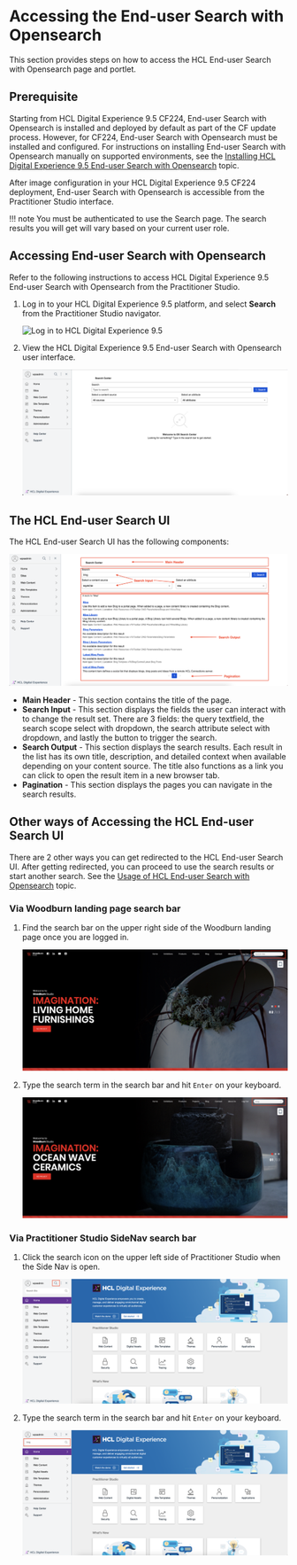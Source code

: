 # Accessing the End-user Search with Opensearch

This section provides steps on how to access the HCL End-user Search with Opensearch page and portlet.

## Prerequisite

Starting from HCL Digital Experience 9.5 CF224, End-user Search with Opensearch is installed and deployed by default as part of the CF update process. However, for CF224, End-user Search with Opensearch must be installed and configured. For instructions on installing End-user Search with Opensearch manually on supported environments, see the [Installing HCL Digital Experience 9.5 End-user Search with Opensearch](../installation/index.md) topic.

After image configuration in your HCL Digital Experience 9.5 CF224 deployment, End-user Search with Opensearch is accessible from the Practitioner Studio interface.

!!! note
    You must be authenticated to use the Search page. The search results you will get will vary based on your current user role.


## Accessing End-user Search with Opensearch

Refer to the following instructions to access HCL Digital Experience 9.5 End-user Search with Opensearch from the Practitioner Studio.

1.  Log in to your HCL Digital Experience 9.5 platform, and select **Search** from the Practitioner Studio navigator.

    ![](../../../assets/HCL_DX_95_Practitioner_Studio_interface.png "Log in to HCL Digital Experience 9.5")

2.  View the HCL Digital Experience 9.5 End-user Search with Opensearch user interface.

    ![](../../../assets/HCL_Search_Landing_Page.png "HCL Search Landing Page")

## The HCL End-user Search UI

The HCL End-user Search UI has the following components:

![](../../../assets/HCL_Search_General_Components.png)

-   **Main Header** - This section contains the title of the page.
-   **Search Input** - This section displays the fields the user can interact with to change the result set. There are 3 fields: the query textfield, the search scope select with dropdown, the search attribute select with dropdown, and lastly the button to trigger the search.
-   **Search Output** - This section displays the search results. Each result in the list has its own title, description, and detailed context when available depending on your content source. The title also functions as a link you can click to open the result item in a new browser tab.
-   **Pagination** - This section displays the pages you can navigate in the search results.

## Other ways of Accessing the HCL End-user Search UI

There are 2 other ways you can get redirected to the HCL End-user Search UI. After getting redirected, you can proceed to use the search results or start another search. See the [Usage of HCL End-user Search with Opensearch](../usage/index.md) topic.

### Via Woodburn landing page search bar

1. Find the search bar on the upper right side of the Woodburn landing page once you are logged in.

    ![](../../../assets/HCL_Search_Access_Page_Via_Woodburn_1.png)

2. Type the search term in the search bar and hit `Enter` on your keyboard.
    
    ![](../../../assets/HCL_Search_Access_Page_Via_Woodburn_2.png)

### Via Practitioner Studio SideNav search bar

1. Click the search icon on the upper left side of Practitioner Studio when the Side Nav is open.

    ![](../../../assets/HCL_Search_Access_Page_Via_PS_Sidenav_1.png)

2. Type the search term in the search bar and hit `Enter` on your keyboard.
    
    ![](../../../assets/HCL_Search_Access_Page_Via_PS_Sidenav_2.png)
